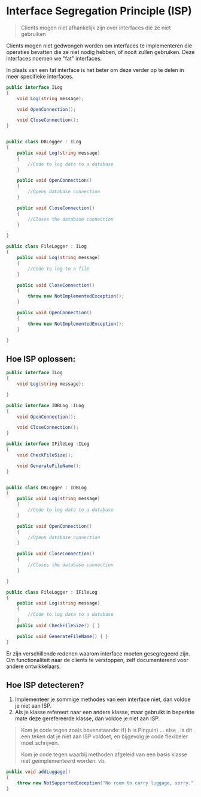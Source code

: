 # Interface Segregation Principle (ISP)

> Clients mogen niet afhankelijk zijn over interfaces die ze niet gebruiken

Clients mogen niet gedwongen worden om interfaces te implementeren die operaties bevatten die ze niet nodig hebben, of nooit zullen gebruiken. Deze interfaces noemen we "fat" interfaces.

In plaats van een fat interface is het beter om deze verder op te delen in meer specifieke interfaces.

```csharp
public interface ILog
{
    void Log(string message);

    void OpenConnection();

    void CloseConnection();
}


public class DBLogger : ILog
{
    public void Log(string message)
    {
        //Code to log data to a database
    }

    public void OpenConnection()
    {
        //Opens database connection
    }

    public void CloseConnection()
    {
        //Closes the database connection
    }

}

public class FileLogger : ILog
{
    public void Log(string message)
    {
        //Code to log to a file           
    }

    public void CloseConnection()
    {
        throw new NotImplementedException();
    }

    public void OpenConnection()
    {
        throw new NotImplementedException();
    }

}
```

## Hoe ISP oplossen:

```csharp
public interface ILog
{
    void Log(string message);     

}

public interface IDBLog :ILog
{
    void OpenConnection();

    void CloseConnection();
}

public interface IFileLog :ILog
{
    void CheckFileSize();

    void GenerateFileName();
}


public class DBLogger : IDBLog
{
    public void Log(string message)
    {
        //Code to log data to a database
    }

    public void OpenConnection()
    {
        //Opens database connection
    }

    public void CloseConnection()
    {
        //Closes the database connection
    }

}

public class FileLogger : IFileLog
{
    public void Log(string message)
    {
        //Code to log data to a database
    }
    public void CheckFileSize() { }

    public void GenerateFileName() { }
}
```

Er zijn verschillende redenen waarom interface moeten gesegregeerd zijn. Om functionaliteit naar de clients te verstoppen, zelf documenterend voor andere ontwikkelaars.

## Hoe ISP detecteren?

1. Implementeer je sommige methodes van een interface niet, dan voldoe je niet aan ISP.
2. Als je klasse refereert naar een andere klasse, maar gebruikt in beperkte mate deze gerefereerde klasse, dan voldoe je niet aan ISP.

> Kom je code tegen zoals bovenstaande: if( b is Pinguin) ... else , is dit een teken dat je niet aan ISP voldoet, en bijgevolg je code flexibeler moet schrijven.
>
> Kom je code tegen waarbij methoden afgeleid van een basis klasse niet geïmplementeerd worden: vb.

```csharp
public void addLuggage() 
{
    throw new NotSupportedException("No room to carry luggage, sorry."); 
}
```
